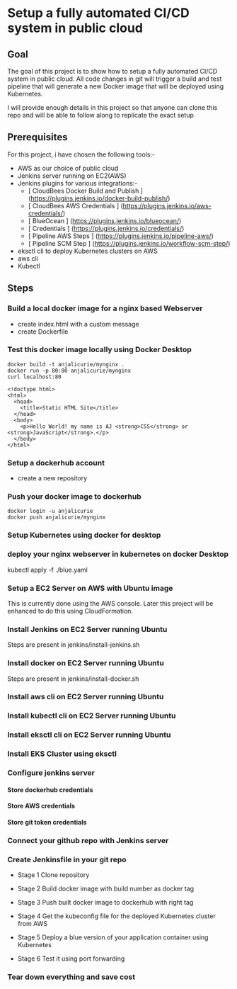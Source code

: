 # Setup a fully automated CI/CD system in public cloud

## Goal

The goal of this project is to show how to setup a fully automated CI/CD system
in public cloud. All code changes in git will trigger a build and test pipeline
that will generate a new Docker image that will be deployed using Kubernetes.

I will provide enough details in this project so that anyone can clone this repo and
will be able to follow along to replicate the exact setup


## Prerequisites
For this project, i have chosen the following tools:- 

- AWS as our choice of public cloud
- Jenkins server running on EC2(AWS)
- Jenkins plugins for various integrations:-
  - [ CloudBees Docker Build and Publish ] (https://plugins.jenkins.io/docker-build-publish/)
  - [ CloudBees AWS Credentials ] (https://plugins.jenkins.io/aws-credentials/)
  - [ BlueOcean ] (https://plugins.jenkins.io/blueocean/) 
  - [ Credentials ] (https://plugins.jenkins.io/credentials/)
  - [ Pipeline AWS Steps ] (https://plugins.jenkins.io/pipeline-aws/)
  - [ Pipeline SCM Step ] (https://plugins.jenkins.io/workflow-scm-step/)
- eksctl cli to deploy Kubernetes clusters on AWS
- aws cli
- Kubectl 


## Steps

### Build a local docker image for a nginx based Webserver
- create index.html with a custom message
- create Dockerfile 

### Test this docker image locally using Docker Desktop

```
docker build -t anjalicurie/mynginx .
docker run -p 80:80 anjalicurie/mynginx
curl localhost:80

<!doctype html>
<html>
  <head>
    <title>Static HTML Site</title>
  </head>
  <body>
    <p>Hello World! my name is AJ <strong>CSS</strong> or <strong>JavaScript</strong>.</p>
  </body>
</html>

```

### Setup a dockerhub account

- create a new repository

### Push your docker image to dockerhub

```
docker login -u anjalicurie
docker push anjalicurie/mynginx
```

### Setup Kubernetes using docker for desktop

### deploy your nginx webserver in kubernetes on docker Desktop

kubectl apply -f ./blue.yaml


### Setup a EC2 Server on AWS with Ubuntu image

This is currently done using the AWS console. Later this project will be enhanced to do this
using CloudFormation.


### Install Jenkins on EC2 Server running Ubuntu
Steps are present in jenkins/install-jenkins.sh

### Install docker on EC2 Server running Ubuntu
Steps are present in jenkins/install-docker.sh


### Install aws cli on EC2 Server running Ubuntu

### Install kubectl cli on EC2 Server running Ubuntu


### Install eksctl cli on EC2 Server running Ubuntu


### Install EKS Cluster using eksctl

### Configure jenkins server

#### Store dockerhub credentials

#### Store AWS credentials

#### Store git token credentials 

### Connect your github repo with Jenkins server

### Create Jenkinsfile in your git repo

* Stage 1 Clone repository

* Stage 2 Build docker image with build number as docker tag

* Stage 3 Push built docker image to dockerhub with right tag

* Stage 4 Get the kubeconfig file for the deployed Kubernetes cluster from AWS
 
* Stage 5 Deploy a blue version of your application container using Kubernetes

* Stage 6 Test it using port forwarding

### Tear down everything and save cost
